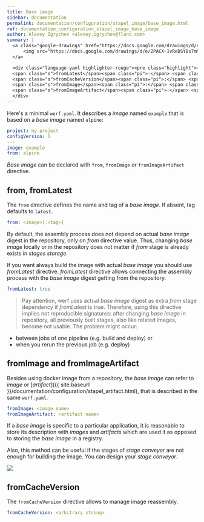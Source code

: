 ```yaml
---
title: Base image
sidebar: documentation
permalink: documentation/configuration/stapel_image/base_image.html
ref: documentation_configuration_stapel_image_base_image
author: Alexey Igrychev <alexey.igrychev@flant.com>
summary: |
  <a class="google-drawings" href="https://docs.google.com/drawings/d/e/2PACX-1vReDSY8s7mMtxuxwDTwtPLFYjEXePaoIB-XbEZcunJGNEHrLbrb9aFxyOoj_WeQe0XKQVhq7RWnG3Eq/pub?w=2031&amp;h=144" data-featherlight="image">
      <img src="https://docs.google.com/drawings/d/e/2PACX-1vReDSY8s7mMtxuxwDTwtPLFYjEXePaoIB-XbEZcunJGNEHrLbrb9aFxyOoj_WeQe0XKQVhq7RWnG3Eq/pub?w=1016&amp;h=72">
  </a>

  <div class="language-yaml highlighter-rouge"><pre class="highlight"><code><span class="s">from</span><span class="pi">:</span> <span class="s">&lt;image[:&lt;tag&gt;]&gt;</span>
  <span class="s">fromLatest</span><span class="pi">:</span> <span class="s">&lt;bool&gt;</span>
  <span class="s">fromCacheVersion</span><span class="pi">:</span> <span class="s">&lt;arbitrary string&gt;</span>
  <span class="s">fromImage</span><span class="pi">:</span> <span class="s">&lt;image name&gt;</span>
  <span class="s">fromImageArtifact</span><span class="pi">:</span> <span class="s">&lt;artifact name&gt;</span></code></pre>
  </div>
---
```


Here's a minimal `werf.yaml`. It describes a _image_ named `example` that is based on a _base image_ named `alpine`:

```yaml
project: my-project
configVersion: 1
---
image: example
from: alpine
```

_Base image_ can be declared with `from`, `fromImage` or `fromImageArtifact` directive.

## from, fromLatest

The `from` directive defines the name and tag of a _base image_. If absent, tag defaults to `latest`.

```yaml
from: <image>[:<tag>]
```

By default, the assembly process does not depend on actual _base image_ digest in the repository, only on _from_ directive value.
Thus, changing _base image_ locally or in the repository does not matter if _from_ stage is already exists in _stages storage_.

If you want always build the image with actual _base image_ you should use _fromLatest_ directive.
_fromLatest_ directive allows connecting the assembly process with the _base image_ digest getting from the repository.
```yaml
fromLatest: true
```

> Pay attention, werf uses actual _base image_ digest as extra _from_ stage dependency if _fromLatest_ is true.
Therefore, using this directive implies not reproducible signatures:
after changing _base image_ in repository, all previously built stages, also like related images, become not usable.
The problem might occur:
- between jobs of one pipeline (e.g. build and deploy) or
- when you rerun the previous job (e.g. deploy)

## fromImage and fromImageArtifact

Besides using docker image from a repository, the _base image_ can refer to _image_ or [_artifact_]({{ site.baseurl }}/documentation/configuration/stapel_artifact.html), that is described in the same `werf.yaml`.

```yaml
fromImage: <image name>
fromImageArtifact: <artifact name>
```

If a _base image_ is specific to a particular application,
it is reasonable to store its description with _images_ and _artifacts_ which are used it as opposed to storing the _base image_ in a registry.

Also, this method can be useful if the stages of _stage conveyor_ are not enough for building the image. You can design your _stage conveyor_.

<a class="google-drawings" href="https://docs.google.com/drawings/d/e/2PACX-1vTmQBPjB6p_LUpwiae09d_Jp0JoS6koTTbCwKXfBBAYne9KCOx2CvcM6DuD9pnopdeHF--LPpxJJFhB/pub?w=1629&amp;h=1435" data-featherlight="image">
<img src="https://docs.google.com/drawings/d/e/2PACX-1vTmQBPjB6p_LUpwiae09d_Jp0JoS6koTTbCwKXfBBAYne9KCOx2CvcM6DuD9pnopdeHF--LPpxJJFhB/pub?w=850&amp;h=673">
</a>

## fromCacheVersion

The `fromCacheVersion` directive allows to manage image reassembly.

```yaml
fromCacheVersion: <arbitrary string>
```

